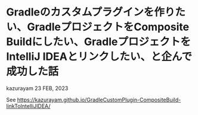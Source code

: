 # Gradleのカスタムプラグインを作りたい、GradleプロジェクトをComposite Buildにしたい、GradleプロジェクトをIntelliJ IDEAとリンクしたい、と企んで成功した話

kazurayam
23 FEB, 2023

See https://kazurayam.github.io/GradleCustomPlugin-CompositeBuild-linkToIntelliJIDEA/
